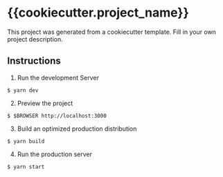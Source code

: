 # {{cookiecutter.project_name}}

This project was generated from a cookiecutter template.
Fill in your own project description.

## Instructions

1. Run the development Server

```
$ yarn dev
```

2. Preview the project

```
$ $BROWSER http://localhost:3000
```

3. Build an optimized production distribution

```
$ yarn build
```

4. Run the production server

```
$ yarn start
```
